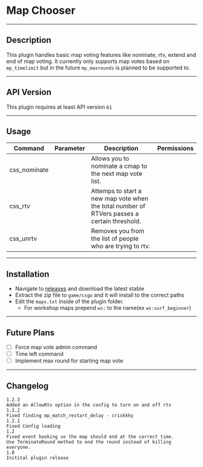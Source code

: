# Map Chooser

---
## Description
This plugin handles basic map voting features like nominate, rtv, extend and end of map voting. It currently only supports
map votes based on `mp_timelimit` but in the future `mp_maxrounds` is planned to be supported to.

---
## API Version
This plugin requires at least API version `61`

---
## Usage
| Command      | Parameter   | Description                                                                                 | Permissions     |
|--------------|-------------|---------------------------------------------------------------------------------------------|-----------------|
| css_nominate |  | Allows you to nominate a cmap to the next map vote list.                                    |
| css_rtv      | | Attemps to start a new map vote when the total number of RTVers passes a certain threshold. | |
| css_unrtv    | | Removes you from the list of people who are trying to rtv.                                  | |

---
## Installation

* Navigate to [releases](https://github.com/justinnobledev/cs2-mapchooser/releases) and download the latest stable
* Extract the zip file to `game/csgo` and it will install to the correct paths
* Edit the `maps.txt` inside of the plugin folder.
  * For workshop maps prepend `ws:` to the name(ex `ws:surf_beginner`)

---
## Future Plans
- [ ] Force map vote admin command
- [ ] Time left command
- [ ] Implement max round for starting map vote

---
## Changelog
```
1.2.3
Added an AllowRtv option in the config to turn on and off rtv
1.2.2
Fixed finding mp_match_restart_delay - criskkky
1.2.1
Fixed Config loading
1.2
Fixed event hooking so the map should end at the correct time.
Use TerminateRound method to end the round instead of killing everyone.
1.0
Initital plugin release
```